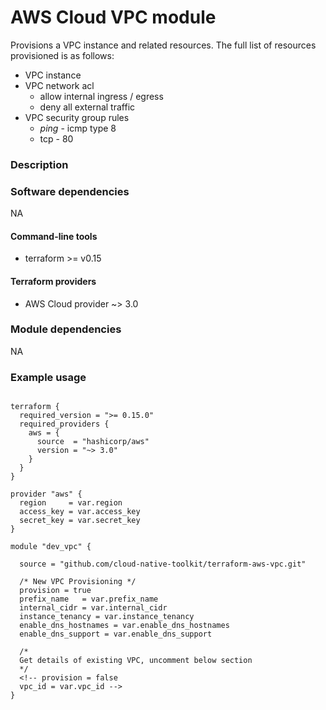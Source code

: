 # AWS Cloud VPC module

Provisions a VPC instance and related resources. The full list of resources provisioned is as follows:

- VPC instance
- VPC network acl
  - allow internal ingress / egress
  - deny all external traffic
- VPC security group rules
  - *ping* - icmp type 8
  -  tcp - 80


### Description


### Software dependencies

NA

#### Command-line tools

- terraform >= v0.15

#### Terraform providers

- AWS Cloud provider ~> 3.0

### Module dependencies

NA

### Example usage

```hcl-terraform

terraform {
  required_version = ">= 0.15.0"
  required_providers {
    aws = {
      source  = "hashicorp/aws"
      version = "~> 3.0"
    }
  }
}

provider "aws" {
  region     = var.region
  access_key = var.access_key
  secret_key = var.secret_key
}

module "dev_vpc" {

  source = "github.com/cloud-native-toolkit/terraform-aws-vpc.git"
  
  /* New VPC Provisioning */
  provision = true
  prefix_name   = var.prefix_name
  internal_cidr = var.internal_cidr
  instance_tenancy = var.instance_tenancy
  enable_dns_hostnames = var.enable_dns_hostnames
  enable_dns_support = var.enable_dns_support
  
  /*
  Get details of existing VPC, uncomment below section
  */
  <!-- provision = false
  vpc_id = var.vpc_id -->
}

```
